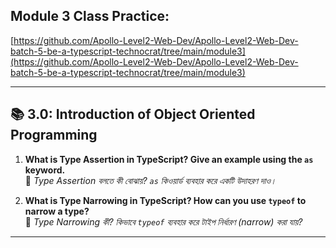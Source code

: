 ## Module 3 Class Practice: 
[https://github.com/Apollo-Level2-Web-Dev/Apollo-Level2-Web-Dev-batch-5-be-a-typescript-technocrat/tree/main/module3](https://github.com/Apollo-Level2-Web-Dev/Apollo-Level2-Web-Dev-batch-5-be-a-typescript-technocrat/tree/main/module3)

---

## 📚 3.0: Introduction of Object Oriented Programming

1. **What is Type Assertion in TypeScript? Give an example using the `as` keyword.**  
   🔹 *Type Assertion বলতে কী বোঝায়? `as` কিওয়ার্ড ব্যবহার করে একটি উদাহরণ দাও।*

2. **What is Type Narrowing in TypeScript? How can you use `typeof` to narrow a type?**  
   🔹 *Type Narrowing কী? কিভাবে `typeof` ব্যবহার করে টাইপ নির্ধারণ (narrow) করা যায়?*



---

